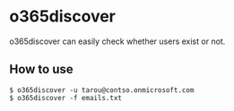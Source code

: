 # o365discover

o365discover can easily check whether users exist or not.

## How to use

```
$ o365discover -u tarou@contso.onmicrosoft.com
$ o365discover -f emails.txt
```

